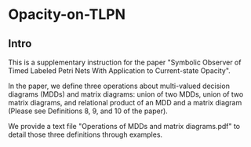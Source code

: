 # Opacity-on-TLPN
Intro
----
This is a supplementary instruction for the paper "Symbolic Observer of Timed Labeled Petri Nets With Application to Current-state Opacity".

In the paper, we define three operations about multi-valued decision diagrams (MDDs) and matrix diagrams: union of two MDDs, union of two matrix diagrams, and relational 
product of an MDD and a matrix diagram (Please see Definitions 8, 9, and 10 of the paper).

We provide a text file "Operations of MDDs and matrix diagrams.pdf" to detail those three definitions through examples.
